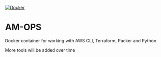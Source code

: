 [![Docker](https://github.com/hynespm/am-ops/actions/workflows/docker-publish.yml/badge.svg?branch=main)](https://github.com/hynespm/am-ops/actions/workflows/docker-publish.yml)

# AM-OPS

Docker container for working with AWS CLI, Terraform, Packer and Python

More tools will be added over time
